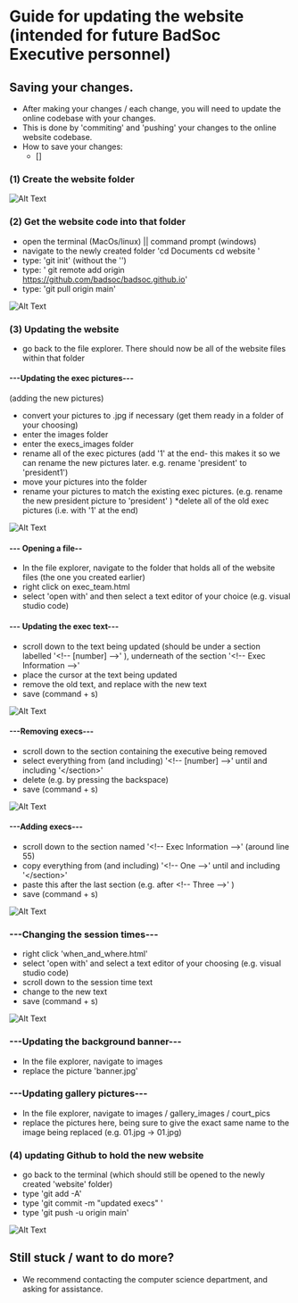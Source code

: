 # Guide for updating the website (intended for future BadSoc Executive personnel)

## Saving your changes. 
* After making your changes / each change, you will need to update the online codebase with your changes. 
* This is done by 'commiting' and 'pushing' your changes to the online website codebase. 
* How to save your changes:
  * []



### (1) Create the website folder

![Alt Text](guide/1_create_website_folder.gif)

### (2) Get the website code into that folder
* open the terminal (MacOs/linux) || command prompt (windows)
* navigate to the newly created folder 'cd Documents <enter> cd website <enter>'
* type: 'git init' (without the '')
* type: ' git remote add origin https://github.com/badsoc/badsoc.github.io'
* type: 'git pull origin main'

![Alt Text](guide/2_get_website_into_folder.gif)

### (3) Updating the website
* go back to the file explorer. There should now be all of the website files within that folder

#### ---Updating the exec pictures---
(adding the new pictures)
* convert your pictures to .jpg if necessary (get them ready in a folder of your choosing)
* enter the images folder
* enter the execs_images folder
* rename all of the exec pictures (add '1' at the end- this makes it so we can rename the new pictures later. e.g. rename 'president' to 'president1')
* move your pictures into the folder
* rename your pictures to match the existing exec pictures. (e.g. rename the new president picture to 'president' )
*delete all of the old exec pictures (i.e. with '1' at the end)

![Alt Text](guide/3a_updating_exec_pics.gif)

#### --- Opening a file--
* In the file explorer, navigate to the folder that holds all of the website files (the one you created earlier)
* right click on exec_team.html
* select 'open with' and then select a text editor of your choice (e.g. visual studio code) 

#### --- Updating the exec text---
* scroll down to the text being updated (should be under a section labelled '\<!-- [number] -->' ), underneath of the section '\<!-- Exec Information -->' 
* place the cursor at the text being updated
* remove the old text, and replace with the new text 
* save (command + s)

![Alt Text](guide/3b_updating_exec_info.gif)

#### ---Removing execs---

* scroll down to the section containing the executive being removed
* select everything from (and including) '\<!-- [number] -->' until and including '\</section>'
* delete (e.g. by pressing the backspace)
* save (command + s)

![Alt Text](guide/3c_removing_an_exec.gif)

#### ---Adding execs---

* scroll down to the section named '\<!-- Exec Information -->' (around line 55)
* copy everything from (and including) '\<!-- One -->' until and including '\</section>'
* paste this after the last section (e.g. after \<!-- Three -->' )
* save (command + s)

![Alt Text](guide/3d_adding_an_exec.gif)

###  ---Changing the session times---

* right click 'when_and_where.html'
* select 'open with' and select a text editor of your choosing (e.g. visual studio code)
* scroll down to the session time text
* change to the new text
* save (command + s)

![Alt Text](guide/3e_change_times.gif)

### ---Updating the background banner---
* In the file explorer, navigate to images
* replace the picture 'banner.jpg'

### ---Updating gallery pictures---
* In the file explorer, navigate to images / gallery_images / court_pics
* replace the pictures here, being sure to give the exact same name to the image being replaced (e.g. 01.jpg -> 01.jpg)

### (4) updating Github to hold the new website
* go back to the terminal (which should still be opened to the newly created 'website' folder)
* type 'git add -A'
* type 'git commit -m "updated execs" ' 
* type 'git push -u origin main'

![Alt Text](guide/4_updating_website.gif)



## Still stuck / want to do more?
* We recommend contacting the computer science department, and asking for assistance. 